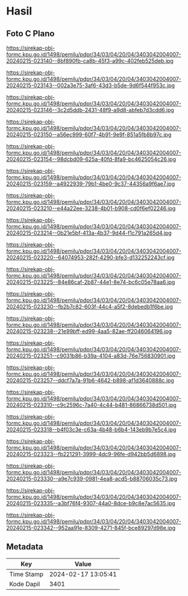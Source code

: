 # Hasil

## Foto C Plano

https://sirekap-obj-formc.kpu.go.id/1498/pemilu/pdpr/34/03/04/20/04/3403042004007-20240215-023140--8bf890fb-ca8b-45f3-a99c-402feb525deb.jpg

https://sirekap-obj-formc.kpu.go.id/1498/pemilu/pdpr/34/03/04/20/04/3403042004007-20240215-023143--002a3e75-3af6-43d3-b5de-9d6f544f953c.jpg

https://sirekap-obj-formc.kpu.go.id/1498/pemilu/pdpr/34/03/04/20/04/3403042004007-20240215-023146--3c2d5ddb-2431-48f9-a9d8-abfeb7d3cdd6.jpg

https://sirekap-obj-formc.kpu.go.id/1498/pemilu/pdpr/34/03/04/20/04/3403042004007-20240215-023150--a56ec999-60f7-4b91-9e9f-851a5fb8b97c.jpg

https://sirekap-obj-formc.kpu.go.id/1498/pemilu/pdpr/34/03/04/20/04/3403042004007-20240215-023154--98dcbd09-625a-40fd-8fa9-bc4625054c26.jpg

https://sirekap-obj-formc.kpu.go.id/1498/pemilu/pdpr/34/03/04/20/04/3403042004007-20240215-023159--a4922939-79b1-4be0-9c37-44356a9f6ae7.jpg

https://sirekap-obj-formc.kpu.go.id/1498/pemilu/pdpr/34/03/04/20/04/3403042004007-20240215-023210--e44a22ee-3238-4b01-b908-cd0f6ef02246.jpg

https://sirekap-obj-formc.kpu.go.id/1498/pemilu/pdpr/34/03/04/20/04/3403042004007-20240215-023214--0b21e5bf-413a-4b37-9d44-f1c791a265d4.jpg

https://sirekap-obj-formc.kpu.go.id/1498/pemilu/pdpr/34/03/04/20/04/3403042004007-20240215-023220--64074953-282f-4290-bfe3-d132252243cf.jpg

https://sirekap-obj-formc.kpu.go.id/1498/pemilu/pdpr/34/03/04/20/04/3403042004007-20240215-023225--84e86caf-2b87-44e1-8e74-bc6c05e78aa6.jpg

https://sirekap-obj-formc.kpu.go.id/1498/pemilu/pdpr/34/03/04/20/04/3403042004007-20240215-023230--fb2b7c82-603f-44c4-a5f2-8debedb1f6be.jpg

https://sirekap-obj-formc.kpu.go.id/1498/pemilu/pdpr/34/03/04/20/04/3403042004007-20240215-023238--21e99bff-ed99-4aa5-82ae-ff2046064196.jpg

https://sirekap-obj-formc.kpu.go.id/1498/pemilu/pdpr/34/03/04/20/04/3403042004007-20240215-023251--c9031b86-b39a-4104-a83d-76e756830901.jpg

https://sirekap-obj-formc.kpu.go.id/1498/pemilu/pdpr/34/03/04/20/04/3403042004007-20240215-023257--ddcf7a7a-91b6-4642-b898-af1d3640888c.jpg

https://sirekap-obj-formc.kpu.go.id/1498/pemilu/pdpr/34/03/04/20/04/3403042004007-20240215-023310--c9c2596c-7a40-4c44-b481-86866738d501.jpg

https://sirekap-obj-formc.kpu.go.id/1498/pemilu/pdpr/34/03/04/20/04/3403042004007-20240215-023318--b4f03c3e-c63a-4b48-b6b4-143eb9b7e5c4.jpg

https://sirekap-obj-formc.kpu.go.id/1498/pemilu/pdpr/34/03/04/20/04/3403042004007-20240215-023323--fb221291-3999-4dc9-96fe-d942bb5d6898.jpg

https://sirekap-obj-formc.kpu.go.id/1498/pemilu/pdpr/34/03/04/20/04/3403042004007-20240215-023330--a9e7c939-0981-4ea8-acd5-b88706035c73.jpg

https://sirekap-obj-formc.kpu.go.id/1498/pemilu/pdpr/34/03/04/20/04/3403042004007-20240215-023335--a3bf76f4-9307-44a0-8dce-b9c8e7ac5635.jpg

https://sirekap-obj-formc.kpu.go.id/1498/pemilu/pdpr/34/03/04/20/04/3403042004007-20240215-023342--952aa91e-8309-4271-845f-bce89297d98e.jpg


## Metadata

| Key        | Value               |
| ---------- | ------------------- |
| Time Stamp | 2024-02-17 13:05:41 |
| Kode Dapil | 3401                |



